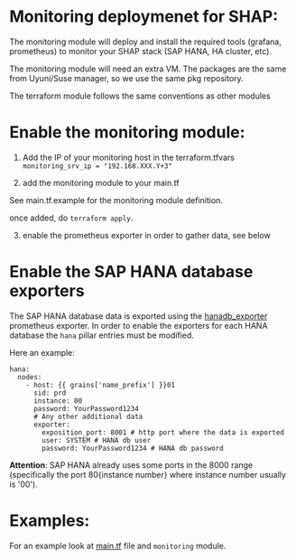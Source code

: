 # Monitoring deploymenet for SHAP:

The monitoring module will deploy and install the required tools (grafana, prometheus) to monitor your SHAP stack (SAP HANA, HA cluster, etc).

The monitoring module will need an extra VM. The packages are the same from Uyuni/Suse manager, so we use the same pkg repository.

The terraform module follows the same conventions as other modules

# Enable the monitoring module:

1) Add the IP of your monitoring host in the terraform.tfvars
```monitoring_srv_ip = "192.168.XXX.Y+3"```

2) add the monitoring module to your main.tf

See main.tf.example for the monitoring module definition.

once added, do `terraform apply`.

3) enable the prometheus exporter in order to gather data, see below

# Enable the SAP HANA database exporters

The SAP HANA database data is exported using the [hanadb_exporter](https://github.com/SUSE/hanadb_exporter) prometheus exporter.
In order to enable the exporters for each HANA database the `hana` pillar entries must be modified.

Here an example:

```
hana:
  nodes:
    - host: {{ grains['name_prefix'] }}01
      sid: prd
      instance: 00
      password: YourPassword1234
      # Any other additional data
      exporter:
        exposition_port: 8001 # http port where the data is exported
        user: SYSTEM # HANA db user
        password: YourPassword1234 # HANA db password
```

**Attention**: SAP HANA already uses some ports in the 8000 range (specifically the port 80{instance number} where instance number usually is '00').

# Examples:

For an example look at [main.tf](../main.tf) file and `monitoring` module.
